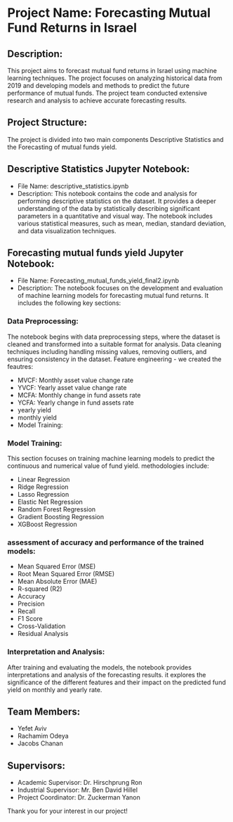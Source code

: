 # Project Name: Forecasting Mutual Fund Returns in Israel

## Description:
This project aims to forecast mutual fund returns in Israel using machine learning techniques. The project focuses on analyzing historical data from 2019 and developing models and methods to predict the future performance of mutual funds. The project team conducted extensive research and analysis to achieve accurate forecasting results.

## Project Structure:
The project is divided into two main components Descriptive Statistics and the Forecasting of  mutual funds yield.

## Descriptive Statistics Jupyter Notebook:
-   File Name: descriptive_statistics.ipynb
-  Description: This notebook contains the code and analysis for performing descriptive statistics on the dataset. It provides a deeper understanding of the data by statistically describing significant parameters in a quantitative and visual way. The notebook includes various statistical measures, such as mean, median, standard deviation, and data visualization techniques.

## Forecasting mutual funds yield Jupyter Notebook:
- File Name: Forecasting_mutual_funds_yield_final2.ipynb
-  Description: The  notebook focuses on the development and evaluation of machine learning models for forecasting mutual fund returns. It includes the following key sections:

### Data Preprocessing:

The notebook begins with data preprocessing steps, where the dataset is cleaned and transformed into a suitable format for analysis.
Data cleaning techniques including handling missing values, removing outliers, and ensuring consistency in the dataset.
Feature engineering - we created the feautres:
-  MVCF: Monthly  asset value change rate
-  YVCF: Yearly asset value change rate
-  MCFA: Monthly change in fund assets rate
-  YCFA: Yearly change in fund assets rate
-  yearly yield
-  monthly yield
- Model Training:
### Model Training:
This section focuses on training machine learning models to predict the continuous and numerical value of fund yield.
methodologies include:

- Linear Regression
- Ridge Regression
- Lasso Regression
- Elastic Net Regression
- Random Forest Regression
- Gradient Boosting Regression
- XGBoost Regression

### assessment of accuracy and performance of the trained models:
- Mean Squared Error (MSE)
- Root Mean Squared Error (RMSE)
- Mean Absolute Error (MAE)
- R-squared (R2)
- Accuracy
- Precision
- Recall
- F1 Score
- Cross-Validation
- Residual Analysis

### Interpretation and Analysis:

After training and evaluating the models, the notebook provides interpretations and analysis of the forecasting results. it explores the significance of the different features and their impact on the predicted fund yield on monthly and yearly rate.


## Team Members:
- Yefet Aviv
- Rachamim Odeya
- Jacobs Chanan 

## Supervisors:
- Academic Supervisor: Dr. Hirschprung Ron
- Industrial Supervisor: Mr. Ben David Hillel
- Project Coordinator: Dr. Zuckerman Yanon

Thank you for your interest in our project!
